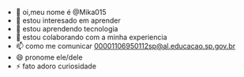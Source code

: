 - 👋 oi,meu nome é @Mika015
- 👀 estou interesado em aprender
- 🌱 estou aprendendo tecnologia
- 💞️ estou colaborando com a minha experiencia
- 📫 como me comunicar 00001106950112sp@al.educacao.sp.gov.br 
- 😄 pronome ele/dele
- ⚡ fato adoro curiosidade

<!---
Mika015/Mika015 is a ✨ special ✨ repository because its `README.md` (this file) appears on your GitHub profile.
You can click the Preview link to take a look at your changes.
--->
